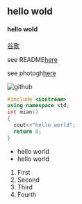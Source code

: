 ## hello wold

#### hello wold

[谷歌](http://www.google.com/)

see README[here](./README.md)

see photogh[here](./58031639_p0.jpg)

![github](https://img1.baidu.com/it/u=4253182154,1533149835&fm=26&fmt=auto&gp=0.jpg)

```c++
#include <iostream>
using namespace std;
int mian()
{
  cout<<"hello world";
  return 0;
}
```
* hello world
* hello world
1. First 
2. Second 
3. Third 
4. Fourth 
